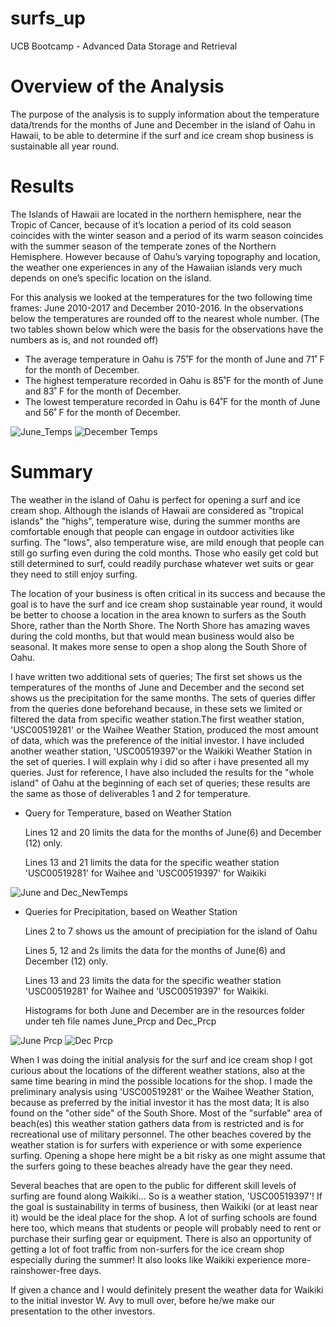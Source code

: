 # surfs_up
UCB Bootcamp - Advanced Data Storage and Retrieval

# Overview of the Analysis
The purpose of the analysis is to supply information about the temperature data/trends for the months of June and December in the island of Oahu in Hawaii, to be able to determine if the surf and ice cream shop business is sustainable all year round.

# Results 
The Islands of Hawaii are located in the northern hemisphere, near the Tropic of Cancer, because of it’s location a period of its cold season coincides with the winter season and a period of its warm season coincides with the summer season of the temperate zones of the Northern Hemisphere. However because of Oahu’s varying topography and location, the weather one experiences in any of the  Hawaiian islands very much depends on one’s specific location on the island. 

For this analysis we looked at the temperatures for the two following time frames: June 2010-2017 and December 2010-2016. In the observations below the temperatures are rounded off to the nearest whole number. (The two tables shown below which were the basis for the observations have the numbers as is, and not rounded off)

* The average temperature in Oahu  is 75˚F for the month of June and 71˚ F  for the month of December. 
* The highest temperature recorded in Oahu is 85˚F for the month of June and 83˚ F  for the month of December. 
* The lowest temperature recorded in Oahu is 64˚F for the month of June and 56˚ F  for the month of December. 

![June_Temps](Resources/Deliverable_June.png)
![December Temps](Resources/Deliverable_Dec.png)

# Summary
The weather in the island of Oahu is perfect for opening a surf and ice cream shop. Although the islands of Hawaii are considered as "tropical islands" the "highs", temperature wise, during the summer months are comfortable enough that people can engage in outdoor activities like surfing. The "lows", also temperature wise, are mild enough that people can still go surfing even during the cold months. Those who easily get cold but still determined to surf, could readily purchase whatever wet suits or gear they need to still enjoy surfing.

The location of your business is often critical in its success and because the goal is to have the surf and ice cream shop sustainable year round, it would be better to choose a location in the area known to surfers as the South Shore, rather than the North Shore. The North Shore has amazing waves during the cold months, but that would mean business would also be seasonal. It makes more sense to open a shop along the South Shore of Oahu.

I have written two additional sets of queries; The first set shows us the temperatures of the months of June and December and the second set shows us the precipitation for the same months. The sets of queries differ from the queries done beforehand because, in these sets we  limited or filtered the data from specific weather station.The first weather station, 'USC00519281' or the Waihee Weather Station, produced the most amount of data, which was the preference of the initial investor. I have included another weather station, 'USC00519397'or the Waikiki Weather Station in the set of queries. I will explain why i did so after i have presented all my queries. Just for reference, I have also included the results for the "whole island" of Oahu at the beginning of each set of queries; these  results are the same as those of deliverables 1 and 2 for temperature.

* Query for Temperature, based on Weather Station
    
    Lines 12 and 20 limits the data for the months of June(6) and December (12) only.
    
    Lines 13 and 21 limits the data for the specific weather station 'USC00519281' for Waihee and 'USC00519397' for Waikiki

![June and Dec_NewTemps](Resources/Query_Temps.png)

* Queries for Precipitation, based on Weather Station
    
    Lines 2 to 7 shows us the amount of precipiation for the island of Oahu
    
    Lines 5, 12 and 2s limits the data for the months of June(6) and December (12) only.
    
    Lines 13 and 23 limits the data for the specific weather station 'USC00519281' for Waihee and 'USC00519397' for Waikiki.
    
    Histograms for both June and December are in the resources folder under teh file names June_Prcp and Dec_Prcp
  
 ![June Prcp](Resources/Query_June_Prcp.png)
 ![Dec Prcp](Resources/Query_Dec_Prcp.png)


When I was doing the initial analysis for the surf and ice cream shop I got curious about the locations of the different weather stations, also at the same time bearing in mind the possible locations for the shop. I made the preliminary analysis using 'USC00519281' or the Waihee Weather Station, because as preferred by the initial investor it has the most data; It is also found on the "other side" of the South Shore. Most of the "surfable" area of beach(es) this weather station gathers data from is restricted and is for recreational use of military personnel. The other beaches covered by the weather station is for surfers with experience or with some experience surfing. Opening a shope here might be a bit risky as one might assume that the surfers going to these beaches already have the gear they need.

Several beaches that are open to the public for different skill levels of surfing are found along Waikiki... So is a weather station, 'USC00519397'! If the goal is sustainability in terms of business, then Waikiki (or at least near it)  would be the ideal place for the shop. A lot of surfing schools are found here too, which means that students or people will probably need to rent or purchase their surfing gear or equipment. There is also an opportunity of getting a lot of foot traffic from non-surfers for the ice cream shop especially during the summer! It also looks like Waikiki experience more-rainshower-free days.

If given a chance and I would definitely present the weather data for Waikiki to the initial investor W. Avy to mull over, before he/we make our presentation to the other investors.
